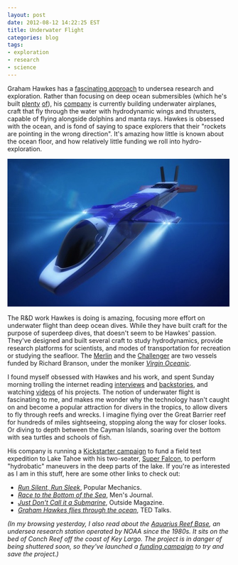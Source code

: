 ```yaml
---
layout: post
date: 2012-08-12 14:22:25 EST
title: Underwater Flight
categories: blog
tags:
- exploration
- research
- science
---
```


Graham Hawkes has a [fascinating approach](http://www.ted.com/talks/graham_hawkes_flies_through_the_ocean.html) to undersea research and exploration. Rather than focusing on deep ocean submersibles (which he's built [plenty](http://en.wikipedia.org/wiki/File:WASP_at_the_OSEL_Testing_tank_Gt_Yarmouth,_UK.JPG) [of](http://en.wikipedia.org/wiki/File:Mantis_at_the_OSEL_Testing_tank_Gt_Yarmouth,_UK.jpg)), his [company](http://www.deepflight.com/) is currently building underwater airplanes, craft that fly through the water with hydrodynamic wings and thrusters, capable of flying alongside dolphins and manta rays. Hawkes is obsessed with the ocean, and is fond of saying to space explorers that their "rockets are pointing in the wrong direction". It's amazing how little is known about the ocean floor, and how relatively little funding we roll into hydro-exploration.

<img src="/images/post-images/deep-flight-challenger.jpg" alt="Deep Flight Challenger" />

The R&D work Hawkes is doing is amazing, focusing more effort on underwater flight than deep ocean dives. While they have built craft for the purpose of superdeep dives, that doesn't seem to be Hawkes' passion. They've designed and built several craft to study hydrodynamics, provide research platforms for scientists, and modes of transportation for recreation or studying the seafloor. The [Merlin](http://deepflight.com/subs/df_merlin.htm) and the [Challenger](http://deepflight.com/subs/df_challenger.htm) are two vessels funded by Richard Branson, under the moniker _[Virgin Oceanic](http://www.virginoceanic.com/)_.

I found myself obsessed with Hawkes and his work, and spent Sunday morning trolling the internet reading [interviews](http://www.theengineer.co.uk/in-depth/interviews/graham-hawkes-founder-and-chief-engineer-of-hawkes-ocean-technologies/1012581.article) and [backstories](http://archive.mensjournal.com/graham-hawkes-and-the-race-to-the-bottom-of-the-sea), and watching [videos](http://www.youtube.com/watch?v=XpQOnZpZR_M) of his projects. The notion of underwater flight is fascinating to me, and makes me wonder why the technology hasn't caught on and become a popular attraction for divers in the tropics, to allow divers to fly through reefs and wrecks.  I imagine flying over the Great Barrier reef for hundreds of miles sightseeing, stopping along the way for closer looks. Or diving to depth between the Cayman Islands, soaring over the bottom with sea turtles and schools of fish.

His company is running a [Kickstarter campaign](http://www.kickstarter.com/projects/724942316/deepflight-hydrobatics-expedition) to fund a field test expedition to Lake Tahoe with his two-seater, [Super Falcon](http://deepflight.com/subs/df_superfalcon.htm), to perform "hydrobatic" maneuvers in the deep parts of the lake. If you're as interested as I am in this stuff, here are some other links to check out:

* _[Run Silent, Run Sleek](http://www.popularmechanics.co.za/features/run-silent-run-sleek/)_, Popular Mechanics.
* _[Race to the Bottom of the Sea](http://archive.mensjournal.com/graham-hawkes-and-the-race-to-the-bottom-of-the-sea)_, Men's Journal.
* _[Just Don't Call it a Submarine](http://www.outsideonline.com/outdoor-adventure/water-activities/Just-Don--146-t-Call-It-a-Submarine.html?page=all)_, Outside Magazine.
* _[Graham Hawkes flies through the ocean](http://www.ted.com/talks/graham_hawkes_flies_through_the_ocean.html)_, TED Talks.

_(In my browsing yesterday, I also read about the [Aquarius Reef Base](http://aquarius.uncw.edu/), an undersea research station operated by NOAA since the 1980s. It sits on the bed of Conch Reef off the coast of Key Largo. The project is in danger of being shuttered soon, so they've launched a [funding campaign](http://www.indiegogo.com/SaveARB) to try and save the project.)_
